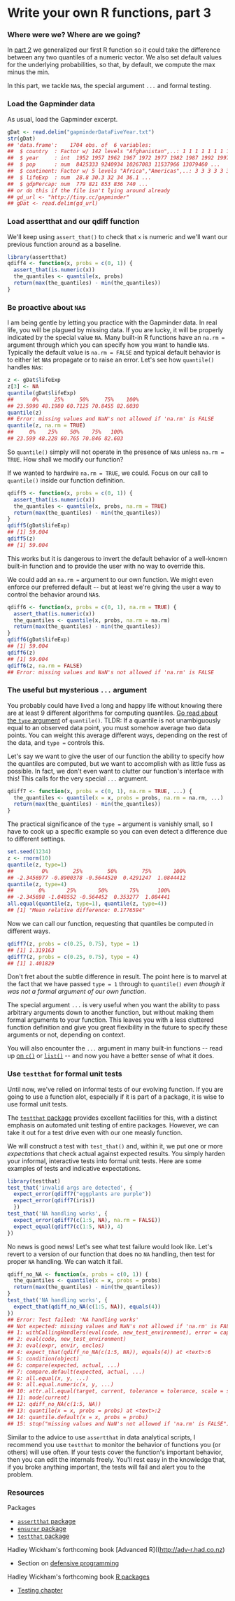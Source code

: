 # Write your own R functions, part 3



### Where were we? Where are we going?

In [part 2]() we generalized our first R function so it could take the difference between any two quantiles of a numeric vector. We also set default values for the underlying probabilities, so that, by default, we compute the max minus the min.

In this part, we tackle `NA`s, the special argument `...` and formal testing.

### Load the Gapminder data

As usual, load the Gapminder excerpt.


```r
gDat <- read.delim("gapminderDataFiveYear.txt")
str(gDat)
## 'data.frame':	1704 obs. of  6 variables:
##  $ country  : Factor w/ 142 levels "Afghanistan",..: 1 1 1 1 1 1 1 1 1 1 ...
##  $ year     : int  1952 1957 1962 1967 1972 1977 1982 1987 1992 1997 ...
##  $ pop      : num  8425333 9240934 10267083 11537966 13079460 ...
##  $ continent: Factor w/ 5 levels "Africa","Americas",..: 3 3 3 3 3 3 3 3 3 3 ...
##  $ lifeExp  : num  28.8 30.3 32 34 36.1 ...
##  $ gdpPercap: num  779 821 853 836 740 ...
## or do this if the file isn't lying around already
## gd_url <- "http://tiny.cc/gapminder"
## gDat <- read.delim(gd_url)
```

### Load assertthat and our qdiff function

We'll keep using `assert_that()` to check that `x` is numeric and we'll want our previous function around as a baseline.


```r
library(assertthat)
qdiff4 <- function(x, probs = c(0, 1)) {
  assert_that(is.numeric(x))
  the_quantiles <- quantile(x, probs)
  return(max(the_quantiles) - min(the_quantiles))
}
```

### Be proactive about `NA`s

I am being gentle by letting you practice with the Gapminder data. In real life, you will be plagued by missing data. If you are lucky, it will be properly indicated by the special value `NA`. Many built-in R functions have an `na.rm =` argument through which you can specify how you want to handle `NA`s. Typically the default value is `na.rm = FALSE` and typical default behavior is to either let `NA`s propagate or to raise an error. Let's see how `quantile()` handles `NA`s:


```r
z <- gDat$lifeExp
z[3] <- NA
quantile(gDat$lifeExp)
##      0%     25%     50%     75%    100% 
## 23.5990 48.1980 60.7125 70.8455 82.6030
quantile(z)
## Error: missing values and NaN's not allowed if 'na.rm' is FALSE
quantile(z, na.rm = TRUE)
##     0%    25%    50%    75%   100% 
## 23.599 48.228 60.765 70.846 82.603
```

So `quantile()` simply will not operate in the presence of `NA`s unless `na.rm = TRUE`. How shall we modify our function?

If we wanted to hardwire `na.rm = TRUE`, we could. Focus on our call to `quantile()` inside our function definition.


```r
qdiff5 <- function(x, probs = c(0, 1)) {
  assert_that(is.numeric(x))
  the_quantiles <- quantile(x, probs, na.rm = TRUE)
  return(max(the_quantiles) - min(the_quantiles))
}
qdiff5(gDat$lifeExp)
## [1] 59.004
qdiff5(z)
## [1] 59.004
```

This works but it is dangerous to invert the default behavior of a well-known built-in function and to provide the user with no way to override this.

We could add an `na.rm =` argument to our own function. We might even enforce our preferred default -- but at least we're giving the user a way to control the behavior around `NA`s.


```r
qdiff6 <- function(x, probs = c(0, 1), na.rm = TRUE) {
  assert_that(is.numeric(x))
  the_quantiles <- quantile(x, probs, na.rm = na.rm)
  return(max(the_quantiles) - min(the_quantiles))
}
qdiff6(gDat$lifeExp)
## [1] 59.004
qdiff6(z)
## [1] 59.004
qdiff6(z, na.rm = FALSE)
## Error: missing values and NaN's not allowed if 'na.rm' is FALSE
```

### The useful but mysterious `...` argument

You probably could have lived a long and happy life without knowing there are at least 9 different algorithms for computing quantiles. [Go read about the `type` argument](http://www.rdocumentation.org/packages/stats/functions/quantile) of `quantile()`. TLDR: If a quantile is not unambiguously equal to an observed data point, you must somehow average two data points. You can weight this average different ways, depending on the rest of the data, and `type =` controls this.

Let's say we want to give the user of our function the ability to specify how the quantiles are computed, but we want to accomplish with as little fuss as possible. In fact, we don't even want to clutter our function's interface with this! This calls for the very special `...` argument.


```r
qdiff7 <- function(x, probs = c(0, 1), na.rm = TRUE, ...) {
  the_quantiles <- quantile(x = x, probs = probs, na.rm = na.rm, ...)
  return(max(the_quantiles) - min(the_quantiles))
}
```

The practical significance of the `type =` argument is vanishly small, so I have to cook up a specific example so you can even detect a difference due to different settings.


```r
set.seed(1234)
z <- rnorm(10)
quantile(z, type=1)
##         0%        25%        50%        75%       100% 
## -2.3456977 -0.8900378 -0.5644520  0.4291247  1.0844412
quantile(z, type=4)
##        0%       25%       50%       75%      100% 
## -2.345698 -1.048552 -0.564452  0.353277  1.084441
all.equal(quantile(z, type=1), quantile(z, type=4))
## [1] "Mean relative difference: 0.1776594"
```

Now we can call our function, requesting that quantiles be computed in different ways.


```r
qdiff7(z, probs = c(0.25, 0.75), type = 1)
## [1] 1.319163
qdiff7(z, probs = c(0.25, 0.75), type = 4)
## [1] 1.401829
```

Don't fret about the subtle difference in result. The point here is to marvel at the fact that we have passed `type = 1` through to `quantile()` *even though it was not a formal argument of our own function*.

The special argument `...` is very useful when you want the ability to pass arbitrary arguments down to another function, but without making them formal arguments to your function. This leaves you with a less cluttered function definition and give you great flexibility in the future to specify these arguments or not, depending on context.

You will also encounter the `...` argument in many built-in functions -- read up [on `c()`](http://www.rdocumentation.org/packages/base/functions/c) or [`list()`](http://www.rdocumentation.org/packages/base/functions/list) -- and now you have a better sense of what it does.

### Use `testthat` for formal unit tests

Until now, we've relied on informal tests of our evolving function. If you are going to use a function alot, especially if it is part of a package, it is wise to use formal unit tests.

The [`testthat` package](https://github.com/hadley/testthat) provides excellent facilities for this, with a distinct emphasis on automated unit testing of entire packages. However, we can take it out for a test drive even with our one measly function.

We will construct a test with `test_that()` and, within it, we put one or more *expectations* that check actual against expected results. You simply harden your informal, interactive tests into formal unit tests. Here are some examples of tests and indicative expectations.


```r
library(testthat)
test_that('invalid args are detected', {
  expect_error(qdiff7("eggplants are purple"))
  expect_error(qdiff7(iris))
  })
test_that('NA handling works', {
  expect_error(qdiff7(c(1:5, NA), na.rm = FALSE))
  expect_equal(qdiff7(c(1:5, NA)), 4)
})
```

No news is good news! Let's see what test failure would look like. Let's revert to a version of our function that does no `NA` handling, then test for proper `NA` handling. We can watch it fail.


```r
qdiff_no_NA <- function(x, probs = c(0, 1)) {
  the_quantiles <- quantile(x = x, probs = probs)
  return(max(the_quantiles) - min(the_quantiles))
}
test_that('NA handling works', {
  expect_that(qdiff_no_NA(c(1:5, NA)), equals(4))
})
## Error: Test failed: 'NA handling works'
## Not expected: missing values and NaN's not allowed if 'na.rm' is FALSE
## 1: withCallingHandlers(eval(code, new_test_environment), error = capture_calls)
## 2: eval(code, new_test_environment)
## 3: eval(expr, envir, enclos)
## 4: expect_that(qdiff_no_NA(c(1:5, NA)), equals(4)) at <text>:6
## 5: condition(object)
## 6: compare(expected, actual, ...)
## 7: compare.default(expected, actual, ...)
## 8: all.equal(x, y, ...)
## 9: all.equal.numeric(x, y, ...)
## 10: attr.all.equal(target, current, tolerance = tolerance, scale = scale, ...)
## 11: mode(current)
## 12: qdiff_no_NA(c(1:5, NA))
## 13: quantile(x = x, probs = probs) at <text>:2
## 14: quantile.default(x = x, probs = probs)
## 15: stop("missing values and NaN's not allowed if 'na.rm' is FALSE").
```

Similar to the advice to use `assertthat` in data analytical scripts, I recommend you use `testthat` to monitor the behavior of functions you (or others) will use often. If your tests cover the function's important behavior, then you can edit the internals freely. You'll rest easy in the knowledge that, if you broke anything important, the tests will fail and alert you to the problem.

<!--
### Return to `dplyr` SKIP THIS IN FAVOR OF PLYR


```r
library(dplyr)
## 
## Attaching package: 'dplyr'
## 
## The following object is masked from 'package:stats':
## 
##     filter
## 
## The following objects are masked from 'package:base':
## 
##     intersect, setdiff, setequal, union
gtbl <- gDat %>% tbl_df
by_continent <- gtbl %>%
  group_by(continent)
by_continent %>% do(data.frame(max(.$lifeExp)))
## Source: local data frame [5 x 2]
## Groups: continent
## 
##   continent max...lifeExp.
## 1    Africa         76.442
## 2  Americas         80.653
## 3      Asia         82.603
## 4    Europe         81.757
## 5   Oceania         81.235
```

### match.arg()
-->

### Resources

Packages

  * [`assertthat` package](https://github.com/hadley/assertthat)
  * [`ensurer` package](https://github.com/smbache/ensurer)
  * [`testthat` package](https://github.com/hadley/testthat)

Hadley Wickham's forthcoming book [Advanced R]((http://adv-r.had.co.nz)

  * Section on [defensive programming](http://adv-r.had.co.nz/Exceptions-Debugging.html#defensive-programming)
  
Hadley Wickham's forthcoming book [R packages](http://r-pkgs.had.co.nz)

  * [Testing chapter](http://r-pkgs.had.co.nz/tests.html)

  
